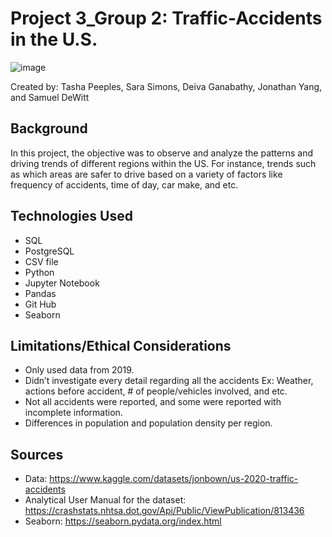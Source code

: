 # Project 3_Group 2: Traffic-Accidents in the U.S.

![image](https://user-images.githubusercontent.com/117343047/233496958-7bfbc127-cf88-4168-9da3-07a54ed695d0.png)

Created by: Tasha Peeples, Sara Simons, Deiva Ganabathy, Jonathan Yang, and Samuel DeWitt

## Background
In this project, the objective was to observe and analyze the patterns and driving trends of different regions within the US. For instance, trends such as which areas are safer to drive based on a variety of factors like frequency of accidents, time of day, car make, and etc.



## Technologies Used
* SQL
* PostgreSQL
* CSV file 
* Python 
* Jupyter Notebook
* Pandas
* Git Hub
* Seaborn


## Limitations/Ethical Considerations
* Only used data from 2019.
* Didn’t investigate every detail regarding all the accidents
   Ex: Weather, actions before accident, # of people/vehicles involved, and etc.
* Not all accidents were reported, and some were reported with incomplete information.
* Differences in population and population density per region.


## Sources
* Data: https://www.kaggle.com/datasets/jonbown/us-2020-traffic-accidents
* Analytical User Manual for the dataset: https://crashstats.nhtsa.dot.gov/Api/Public/ViewPublication/813436
* Seaborn: https://seaborn.pydata.org/index.html
